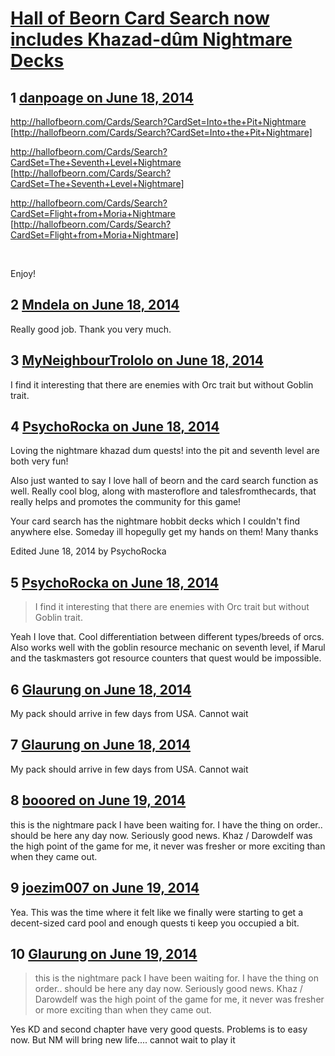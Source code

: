 # [Hall of Beorn Card Search now includes Khazad-dûm Nightmare Decks](https://community.fantasyflightgames.com/topic/108915-hall-of-beorn-card-search-now-includes-khazad-d%C3%BBm-nightmare-decks/)

## 1 [danpoage on June 18, 2014](https://community.fantasyflightgames.com/topic/108915-hall-of-beorn-card-search-now-includes-khazad-d%C3%BBm-nightmare-decks/?do=findComment&comment=1125206)

http://hallofbeorn.com/Cards/Search?CardSet=Into+the+Pit+Nightmare [http://hallofbeorn.com/Cards/Search?CardSet=Into+the+Pit+Nightmare]

http://hallofbeorn.com/Cards/Search?CardSet=The+Seventh+Level+Nightmare [http://hallofbeorn.com/Cards/Search?CardSet=The+Seventh+Level+Nightmare]

http://hallofbeorn.com/Cards/Search?CardSet=Flight+from+Moria+Nightmare [http://hallofbeorn.com/Cards/Search?CardSet=Flight+from+Moria+Nightmare]

 

Enjoy!


## 2 [Mndela on June 18, 2014](https://community.fantasyflightgames.com/topic/108915-hall-of-beorn-card-search-now-includes-khazad-d%C3%BBm-nightmare-decks/?do=findComment&comment=1125216)

Really good job. Thank you very much.

## 3 [MyNeighbourTrololo on June 18, 2014](https://community.fantasyflightgames.com/topic/108915-hall-of-beorn-card-search-now-includes-khazad-d%C3%BBm-nightmare-decks/?do=findComment&comment=1125220)

I find it interesting that there are enemies with Orc trait but without Goblin trait. 

## 4 [PsychoRocka on June 18, 2014](https://community.fantasyflightgames.com/topic/108915-hall-of-beorn-card-search-now-includes-khazad-d%C3%BBm-nightmare-decks/?do=findComment&comment=1125230)

Loving the nightmare khazad dum quests! into the pit and seventh level are both very fun!

Also just wanted to say I love hall of beorn and the card search function as well. Really cool blog, along with masteroflore and talesfromthecards, that really helps and promotes the community for this game!

Your card search has the nightmare hobbit decks which I couldn't find anywhere else. Someday ill hopegully get my hands on them! Many thanks

Edited June 18, 2014 by PsychoRocka

## 5 [PsychoRocka on June 18, 2014](https://community.fantasyflightgames.com/topic/108915-hall-of-beorn-card-search-now-includes-khazad-d%C3%BBm-nightmare-decks/?do=findComment&comment=1125234)

> I find it interesting that there are enemies with Orc trait but without Goblin trait.

Yeah I love that. Cool differentiation between different types/breeds of orcs. Also works well with the goblin resource mechanic on seventh level, if Marul and the taskmasters got resource counters that quest would be impossible.

## 6 [Glaurung on June 18, 2014](https://community.fantasyflightgames.com/topic/108915-hall-of-beorn-card-search-now-includes-khazad-d%C3%BBm-nightmare-decks/?do=findComment&comment=1125271)

My pack should arrive in few days from USA. Cannot wait

## 7 [Glaurung on June 18, 2014](https://community.fantasyflightgames.com/topic/108915-hall-of-beorn-card-search-now-includes-khazad-d%C3%BBm-nightmare-decks/?do=findComment&comment=1125272)

My pack should arrive in few days from USA. Cannot wait

## 8 [booored on June 19, 2014](https://community.fantasyflightgames.com/topic/108915-hall-of-beorn-card-search-now-includes-khazad-d%C3%BBm-nightmare-decks/?do=findComment&comment=1125788)

this is the nightmare pack I have been waiting for. I have the thing on order.. should be here any day now. Seriously good news. Khaz / Darowdelf was the high point of the game for me, it never was fresher or more exciting than when they came out.

## 9 [joezim007 on June 19, 2014](https://community.fantasyflightgames.com/topic/108915-hall-of-beorn-card-search-now-includes-khazad-d%C3%BBm-nightmare-decks/?do=findComment&comment=1125840)

Yea. This was the time where it felt like we finally were starting to get a decent-sized card pool and enough quests ti keep you occupied a bit.

## 10 [Glaurung on June 19, 2014](https://community.fantasyflightgames.com/topic/108915-hall-of-beorn-card-search-now-includes-khazad-d%C3%BBm-nightmare-decks/?do=findComment&comment=1126050)

> this is the nightmare pack I have been waiting for. I have the thing on order.. should be here any day now. Seriously good news. Khaz / Darowdelf was the high point of the game for me, it never was fresher or more exciting than when they came out.

Yes KD and second chapter have very good quests. Problems is to easy now. But NM will bring new life.... cannot wait to play it

